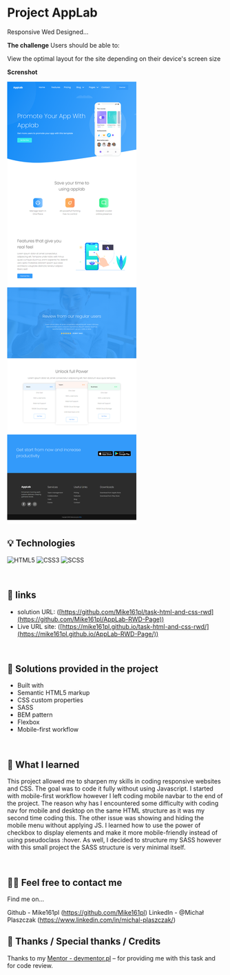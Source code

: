 # Project AppLab

Responsive Wed Designed...

**The challenge**
Users should be able to:

View the optimal layout for the site depending on their device's screen size

**Screnshot**

![screen](./assets/screencapture-127-0-0-1-5500-2023-04-24-14_24_13.png)
&nbsp;
 
## 💡 Technologies
![HTML5](https://img.shields.io/badge/html5-%23E34F26.svg?style=for-the-badge&logo=html5&logoColor=white)
![CSS3](https://img.shields.io/badge/css3-%231572B6.svg?style=for-the-badge&logo=css3&logoColor=white)
![SCSS](https://img.shields.io/badge/scss-%23E34F26.svg?style=for-the-badge&logo=scss&logoColor=white)



&nbsp;
 
## 🔗 links

- solution URL: ([https://github.com/Mike161pl/task-html-and-css-rwd](https://github.com/Mike161pl/AppLab-RWD-Page))
- Live URL site: ([https://mike161pl.github.io/task-html-and-css-rwd/](https://mike161pl.github.io/AppLab-RWD-Page/))

&nbsp;
 
## 🤔 Solutions provided in the project

- Built with
- Semantic HTML5 markup
- CSS custom properties
- SASS
- BEM pattern
- Flexbox
- Mobile-first workflow

&nbsp;

## 💭 What I learned

This project allowed me to sharpen my skills in coding responsive websites and CSS. The goal was to code it fully without using Javascript. I started with mobile-first workflow however I left coding mobile navbar to the end of the project. The reason why has I encountered some difficulty with coding nav for mobile and desktop on the same HTML structure as it was my second time coding this. The other issue was showing and hiding the mobile menu without applying JS. I learned how to use the power of checkbox to display elements and make it more mobile-friendly instead of using pseudoclass :hover. As well, I decided to structure my SASS however with this small project the SASS structure is very minimal itself.


&nbsp;

## 🙋‍♂️ Feel free to contact me
Find me on...

Github - Mike161pl (https://github.com/Mike161pl)
LinkedIn - @Michał Plaszczak (https://www.linkedin.com/in/michal-plaszczak/)
&nbsp;

## 👏 Thanks / Special thanks / Credits
Thanks to my [Mentor - devmentor.pl](https://devmentor.pl/) – for providing me with this task and for code review.
